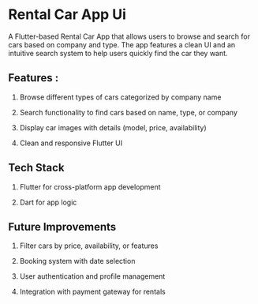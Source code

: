 # Rental Car App Ui

A Flutter-based Rental Car App that allows users to browse and search for cars based on company and type. The app features a clean UI and an intuitive search system to help users quickly find the car they want.

## Features :

 1. Browse different types of cars categorized by company name

 2. Search functionality to find cars based on name, type, or company

 3. Display car images with details (model, price, availability)

 4. Clean and responsive Flutter UI

## Tech Stack

 1.  Flutter for cross-platform app development
  
 2.  Dart for app logic
  
## Future Improvements

 1. Filter cars by price, availability, or features
  
 2. Booking system with date selection
  
 3. User authentication and profile management
  
 4. Integration with payment gateway for rentals

